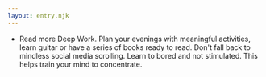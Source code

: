 ```yaml
---
layout: entry.njk
---
```


- Read more Deep Work. Plan your evenings with meaningful activities, learn guitar or have a series of books ready to read. Don't fall back to mindless social media scrolling. Learn to bored and not stimulated. This helps train your mind to concentrate.
